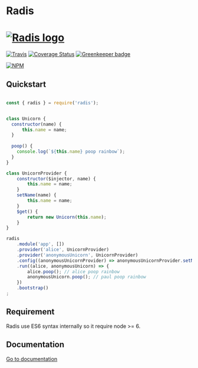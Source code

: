 # Radis

<h1>
  <a href="https://github.com/jerome-quere/radis"><img alt="Radis logo" src="http://jerome-quere.github.io/radis/images/logo.png"/></a>
</h1>

[![Travis](https://travis-ci.org/jerome-quere/radis.svg)](https://travis-ci.org/jerome-quere/radis)
[![Coverage Status](https://coveralls.io/repos/github/jerome-quere/radis/badge.svg?branch=master)](https://coveralls.io/github/jerome-quere/radis?branch=master)
[![Greenkeeper badge](https://badges.greenkeeper.io/jerome-quere/radis.svg)](https://greenkeeper.io/)

[![NPM](https://nodei.co/npm/radis.png)](https://npmjs.org/package/radis)

## Quickstart

```js

const { radis } = require('radis');


class Unicorn {
  constructor(name) {
      this.name = name;
  }
  
  poop() {
    console.log(`${this.name} poop rainbow`);
  }
}

class UnicornProvider {
    constructor($injector, name) {
        this.name = name;
    }
    setName(name) {
        this.name = name;
    }
    $get() {
        return new Unicorn(this.name);
    }
}

radis
    .module('app', [])
    .provider('alice', UnicornProvider)
    .provider('anonymousUnicorn', UnicornProvider)
    .config((anonymousUnicornProvider) => anonymousUnicornProvider.setName("paul"))
    .run((alice, anonymousUnicorn) => {
        alice.poop(); // alice poop rainbow
        anonymousUnicorn.poop(); // paul poop rainbow
    })
    .bootstrap()
;
```

## Requirement
Radis use ES6 syntax internally so it require node >= 6.

## Documentation
[Go to documentation](http://jerome-quere.github.io/radis/)

